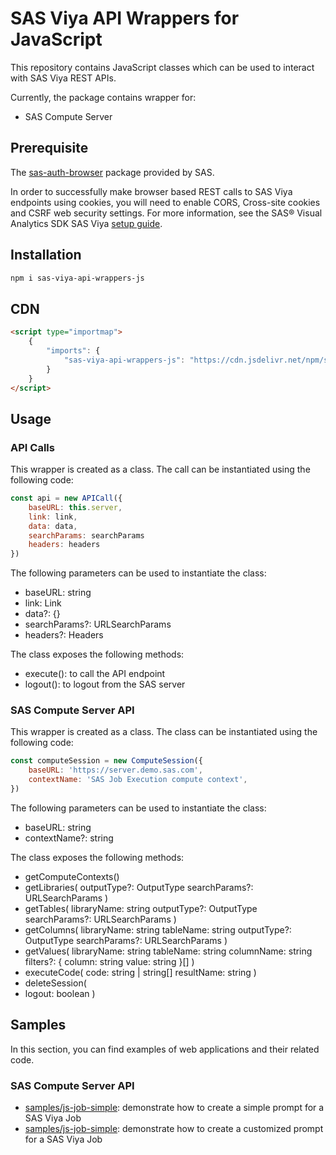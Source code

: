 # SAS Viya API Wrappers for JavaScript

This repository contains JavaScript classes which can be used to interact with SAS Viya REST APIs.

Currently, the package contains wrapper for:

-   SAS Compute Server

## Prerequisite

The [sas-auth-browser](https://github.com/sassoftware/sas-viya-sdk-js/blob/main/sdk/sas-auth-browser/README.md) package provided by SAS.

In order to successfully make browser based REST calls to SAS Viya endpoints using cookies, you will need to enable CORS, Cross-site cookies and CSRF web security settings. For more information, see the SAS® Visual Analytics SDK SAS Viya [setup guide](https://developer.sas.com/sdk/va/docs/guides/viya-setup/).

## Installation

```bash
npm i sas-viya-api-wrappers-js
```

## CDN

```html
<script type="importmap">
    {
        "imports": {
            "sas-viya-api-wrappers-js": "https://cdn.jsdelivr.net/npm/sas-viya-api-wrappers-js@latest/dist/sas-viya-api-wrappers-js.js"
        }
    }
</script>
```

## Usage

### API Calls

This wrapper is created as a class. The call can be instantiated using the following code:

```js
const api = new APICall({
    baseURL: this.server,
    link: link,
    data: data,
    searchParams: searchParams
    headers: headers
})
```

The following parameters can be used to instantiate the class:

-   baseURL: string
-   link: Link
-   data?: {}
-   searchParams?: URLSearchParams
-   headers?: Headers

The class exposes the following methods:

-   execute(): to call the API endpoint
-   logout(): to logout from the SAS server

### SAS Compute Server API

This wrapper is created as a class. The class can be instantiated using the following code:

```js
const computeSession = new ComputeSession({
    baseURL: 'https://server.demo.sas.com',
    contextName: 'SAS Job Execution compute context',
})
```

The following parameters can be used to instantiate the class:

-   baseURL: string
-   contextName?: string

The class exposes the following methods:

-   getComputeContexts()
-   getLibraries(
    outputType?: OutputType
    searchParams?: URLSearchParams
    )
-   getTables(
    libraryName: string
    outputType?: OutputType
    searchParams?: URLSearchParams
    )
-   getColumns(
    libraryName: string
    tableName: string
    outputType?: OutputType
    searchParams?: URLSearchParams
    )
-   getValues(
    libraryName: string
    tableName: string
    columnName: string
    filters?: {
    column: string
    value: string
    }[]
    )
-   executeCode(
    code: string | string[]
    resultName: string
    )
-   deleteSession(
-   logout: boolean
    )

## Samples

In this section, you can find examples of web applications and their related code.

### SAS Compute Server API

-   [samples/js-job-simple](samples/js-job-simple): demonstrate how to create a simple prompt for a SAS Viya Job
-   [samples/js-job-simple](samples/js-job-avanced): demonstrate how to create a customized prompt for a SAS Viya Job
